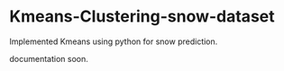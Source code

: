 # Kmeans-Clustering-snow-dataset
Implemented Kmeans using python for snow prediction.

documentation soon.

